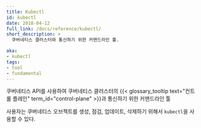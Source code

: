 ```yaml
---
title: Kubectl
id: kubectl
date: 2018-04-12
full_link: /docs/reference/kubectl/
short_description: >
  쿠버네티스 클러스터와 통신하기 위한 커맨드라인 툴.

aka:
- kubectl
tags:
- tool
- fundamental
---
```

쿠버네티스 API를 사용하여 
쿠버네티스 클러스터의 {{< glossary_tooltip text="컨트롤 플레인" term_id="control-plane" >}}과 
통신하기 위한 커맨드라인 툴

<!--more-->

사용자는 쿠버네티스 오브젝트를 생성, 점검, 업데이트, 삭제하기 위해서 `kubectl`을 사용할 수 있다.

